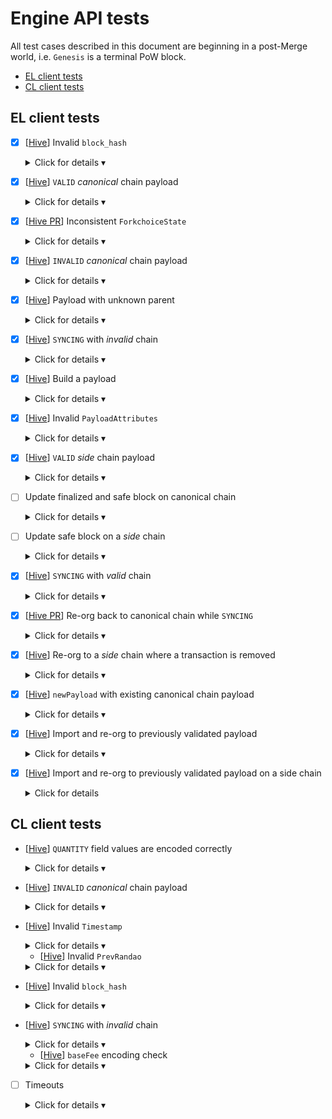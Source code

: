 # Engine API tests

All test cases described in this document are beginning in a post-Merge world, i.e. `Genesis` is a terminal PoW block.

<!-- START doctoc generated TOC please keep comment here to allow auto update -->
<!-- DON'T EDIT THIS SECTION, INSTEAD RE-RUN doctoc TO UPDATE -->

- [EL client tests](#el-client-tests)
- [CL client tests](#cl-client-tests)

<!-- END doctoc generated TOC please keep comment here to allow auto update -->

## EL client tests

* [x] [[Hive](https://github.com/ethereum/hive/blob/ee8d44878b25fa3dec59e2536977af8a44b345dd/simulators/ethereum/engine/enginetests.go#L610)] Invalid `block_hash`
  <details>
  <summary>Click for details &#9662;</summary>
  
  * [[Hive](https://github.com/ethereum/hive/blob/ee8d44878b25fa3dec59e2536977af8a44b345dd/simulators/ethereum/engine/enginetests.go#L578)] test should cover `block_hash` validation when EL is `SYNCING` and isn't `SYNCING` to be sure that sync doesn't affect the validation
  * test should cover all possible inconsistencies of `block_hash` that are fairly easy to do, i.e. random hash, hash of a block if it were a valid PoW block, etc
  * [[Hive](https://github.com/ethereum/hive/blob/ee8d44878b25fa3dec59e2536977af8a44b345dd/simulators/ethereum/engine/enginetests.go#L610)] EL responds with `{status: INVALID_BLOCK_HASH, latestValidHash: null, validationError: errorMessage | null}`
  
  </details>

* [x] [[Hive](https://github.com/ethereum/hive/blob/7d24e9bcf30dc6546fb821848ff0c8d279a80eaa/simulators/ethereum/engine/clmock.go#L244)] `VALID` *canonical* chain payload
  <details>
  <summary>Click for details &#9662;</summary>
  
  * `P` is a `VALID` payload extending *canonical* chain
  * `newPayload(P)`
    * [[Hive](https://github.com/ethereum/hive/blob/ee8d44878b25fa3dec59e2536977af8a44b345dd/simulators/ethereum/engine/clmock.go#L248)] EL responds with `{status: VALID, latestValidHash: payload.blockHash, validationError: null}`
    * [[Hive](https://github.com/ethereum/hive/blob/ee8d44878b25fa3dec59e2536977af8a44b345dd/simulators/ethereum/engine/enginetests.go#L977)] EL didn't update the head (it's still set to the parent of `P`)
  * `forkchoiceUpdated(headBlock: P)`
    * [[Hive PR](https://github.com/ethereum/hive/pull/534)] EL responds with `{payloadStatus: {status: VALID, latestValidHash: forkchoiceState.headBlockHash, validationError: null}, payloadId: null}`
    * [[Hive](https://github.com/ethereum/hive/blob/ee8d44878b25fa3dec59e2536977af8a44b345dd/simulators/ethereum/engine/enginetests.go#L1002)] EL sets head to `P`
  
  </details>

* [x] [[Hive PR](https://github.com/ethereum/hive/pull/535)] Inconsistent `ForkchoiceState`
  <details>
  <summary>Click for details &#9662;</summary>
  
  * `A: Genesis <- P1 <- P2 <- P3`, `B: Genesis <- P1' <- P2' <- P3'`
  * EL client starts with fully imported `A` and `B`
  * `forkchoiceUpdated(finalized: A.P1, safe: A.P2, head: A.P3`)
    * EL successfully re-orgs to `A.P3`, `finalized` and `safe` blocks are as expected
  * `forkchoiceUpdated(finalized: A.P1, safe: A.P2, head: B.P3'`)
  * `forkchoiceUpdated(finalized: A.P1, safe: B.P2', head: A.P3`)
  * `forkchoiceUpdated(finalized: B.P1', safe: A.P2, head: A.P3`)
    * `{error: {code: -38002, message: "Invalid forkchoice state"}}` in all cases listed above
  * `forkchoiceUpdated(finalized: B.P1', safe: B.P2', head: B.P3'`)
    * EL successfully re-orgs to `B.P3`, `finalized` and `safe` blocks are as expected
  
  </details>

* [x] [[Hive](https://github.com/ethereum/hive/blob/7d24e9bcf30dc6546fb821848ff0c8d279a80eaa/simulators/ethereum/engine/enginetests.go#L695)] `INVALID` *canonical* chain payload
  <details>
  <summary>Click for details &#9662;</summary>
  
  * `INV_P` is an `INVALID` payload extending *canonical* chain
  * `INV_P` has a valid `block_hash` but is invalidated by the following invalid properties:
    * `stateRoot` is invalid
    * `receiptsRoot` is invalid
    * `blockNumber` is less than or equal to `parent.blockNumber` or greater than `parent.blockNumber+1`
    * `gasLimit` is greater than `parent.gasLimit + parent.gasLimit / 1024` or less than `parent.gasLimit - parent.gasLimit / 1024`
    * `gasUsed` is not equal to the gas used by the transactions included
    * `timestamp` is less than or equal to `parent.timestamp`
    * `baseFeePerGas` is not coherent with `parent.baseFeePerGas` and `parent.gasUsed`
    * `transactions` has either:
      * Incomplete transactions
      * Extra transactions
      * Intrinsically invalid transactions
  * `newPayload(INV_P)`
    * `{status: INVALID, latestValidHash: P.parentHash, validationError: errorMessage | null}`
    * `INV_P` isn't available via `eth_getBlockByHash`
  
  </details>

* [x] [[Hive](https://github.com/ethereum/hive/blob/7d24e9bcf30dc6546fb821848ff0c8d279a80eaa/simulators/ethereum/engine/enginetests.go#L352)] Payload with unknown parent
  <details>
  <summary>Click for details &#9662;</summary>
  
  * `A: Genesis <- P1 <- P2 <- P3`, `B:  Genesis <- P1' <- P2' <- P3'`
  * EL client starts with `Genesis` block and state
  * `forkchoiceUpdated(A.P1)`
    * `{status: SYNCING}`
  * `newPayload(A.P1) + forkchoiceUpdated(A.P1)`
    * poll `forkchoiceUpdated(A.P1)` until it responds `{status: VALID}`, head is set to `A.P1`
  * `newPayload(B.P2')`
    * `{status: SYNCING}`
  * `newPayload(B.P1') + newPayload(B.P2') + forkchoiceUpdated(B.P2')`
    * poll `forkchoiceUpdated(B.P2')` until it responds `{status: VALID}`, head is set to `B.P2'`
  * `forkchoiceUpdated(A.P1)`
    * re-orgs back to `A.P1`
  * `newPayload(A.P3)`
    * `{status: SYNCING}`
  * `newPayload(A.P2) + newPayload(A.P3) + forkchoiceUpdated(A.P3)`
    * poll `forkchoiceUpdated(A.P3)` until it responds `{status: VALID}`, head is set to `A.P3'`
  
  </details>

* [x] [[Hive](https://github.com/ethereum/hive/pull/526)] `SYNCING` with *invalid* chain
  <details>
  <summary>Click for details &#9662;</summary>
  
  * `A: Genesis <- P1 <- P2 <- P3 <- P4`, `B: Genesis <- P1' <- INV_P2' <- P3' <- P4'`, `INV_P2'` is invalid payload
  * `INV_P2'` has a valid `block_hash` but is invalidated by the following invalid properties:
    * `stateRoot` is invalid
    * `receiptsRoot` is invalid
    * `blockNumber` is less than or equal to `parent.blockNumber` or greater than `parent.blockNumber+1`
    * `gasLimit` is greater than `parent.gasLimit + parent.gasLimit / 1024` or less than `parent.gasLimit - parent.gasLimit / 1024`
    * `gasUsed` is not equal to the gas used by the transactions included
    * `timestamp` is less than or equal to `parent.timestamp`
    * `baseFeePerGas` is not coherent with `parent.baseFeePerGas` and `parent.gasUsed`
    * `transactions` has either:
      * Incomplete transactions
      * Extra transactions
      * Intrinsically invalid transactions
  * EL client starts with `A: P4` block and state
  * `newPayload(INV_P2') + forkchoiceUpdated(head: INV_P2')`
    * EL responds with `{status: SYNCING, latestValidHash: null, validationError: null}`
  * EL pulls `P1'` from a remote peer on the network
  * `newPayload(P3')`
    * poll `newPayload(P3')` until response is `INVALID`, with `latestValidHash: P1'.blockHash`
    * `finalized`, `safe` and head blocks didn't change, i.e. are from `A` chain
  * `newPayload(P2') + forkchoiceUpdated(head: P2')`
    * EL pulls `P1'` from a remote peer on the network
    * poll `forkchoiceUpdated(P2')` until response is `INVALID`, with `latestValidHash: P1'.blockHash`
  
  </details>

* [x] [[Hive](https://github.com/ethereum/hive/blob/7d24e9bcf30dc6546fb821848ff0c8d279a80eaa/simulators/ethereum/engine/clmock.go#L295)] Build a payload
  <details>
  <summary>Click for details &#9662;</summary>
  
  * `Genesis <- P1`
  * EL clients starts with `Genesis` block and state
  * `newPayload(P1)`
    * succeedes
  * `getPayload(payloaId: random)`
    * `{error: {code: -38001, message: "Unknown payload"}}`
  * `forkchoiceUpdated(P1, payloadAttributes: {validTimestamp, validPrevRandao, validFeeRecipient})`
    * remember `existingPayloadId` returned from this call
  * `getPayload(payloaId: random)`
    * `{error: {code: -38001, message: "Unknown payload"}}`
  * `getPayload(payloaId: existingPayloadId)`
    * remember `returnedPayload` from this call
  * `newPayload(returnedPayload)`
    * `{status: VALID}`
  * `forkchoiceUpdated(returnedPayload)`
    * `{status: VALID}`, `returnedPayload` becomes the head
  * `forkchoiceUpdated(returnedPayload, payloadAttributes: {validTimestamp, validPrevRandao, validFeeRecipient})`
    * remember `existingPayloadId2` returned from this call
  * `getPayload(payloaId: existingPayloadId2)`
    * remember `returnedPayload2` from this call
  * `newPayload(returnedPayload2)`
    * `{status: VALID}`
    * `returnedPayload` remains the head
  * wait for 60 seconds
  * `getPayload(payloaId: existingPayloadId2)`
    * `{error: {code: -38001, message: "Unknown payload"}}`
  
  </details>

* [x] [[Hive](https://github.com/ethereum/hive/pull/527)] Invalid `PayloadAttributes`
  <details>
  <summary>Click for details &#9662;</summary>
  
  * `Genesis <- P1`
  * EL clients starts with `Genesis` block and state
  * `newPayload(P1)`
    * succeedes
  * `forkchoiceUpdated(P1, payloadAttributes: {timestamp: 0, validPrevRandao, validFeeRecipient})`
    * `{error: {code: -38003, message: "Invalid payload attributes"}}`
    * head is set to `P1`
  
  </details>

* [x] [[Hive](https://github.com/ethereum/hive/blob/ee8d44878b25fa3dec59e2536977af8a44b345dd/simulators/ethereum/engine/enginetests.go#L1213)] `VALID` *side* chain payload
  <details>
  <summary>Click for details &#9662;</summary>
  
  * `P'` is a `VALID` payload extending *side* chain
  * `P` and `P'` contain the same transaction which uses `PREVRANDAO` to modify storage
  * `P` and `P'` have different `prevRandao` values
  * `newPayload(P')`
    * Note: EL may respond with `ACCEPTED` or `VALID`
  * `forkchoiceUpdated(headBlock: P')`
    * EL responds with `{payloadStatus: {status: VALID, latestValidHash: forkchoiceState.headBlockHash, validationError: null}, payloadId: null}`
    * EL sets head to `P'`
    * Storage is correctly updated with `P'.prevRandao`
  
  </details>

* [ ] Update finalized and safe block on canonical chain
  <details>
  <summary>Click for details &#9662;</summary>
  
  * `Genesis <- P1 <- P2 <- P3 <- P4` is a subchain of valid payloads extending canonical chain
  * `newPayload(P1) + forkchoiceUpdated(finalized: Genesis, safe: Genesis, head: P1)`
  * `newPayload(P2) + forkchoiceUpdated(finalized: Genesis, safe: P1, head: P2)`
    * EL sets `safe` to `P1`, head to `P2`, `finalized == Genesis`
  * `newPayload(P3) + forkchoiceUpdated(finalized: P1, safe: P2, head: P3)`
    * EL sets `finalized` to `P1`, `safe` to `P2`, head to `P3`
  * `newPayload(P4) + forkchoiceUpdated(finalized: P2, safe: P3, head: P4)`
    * EL sets `finalized` to `P2`, `safe` to `P3`, head to `P4`
  
  </details>

* [ ] Update safe block on a *side* chain
  <details>
  <summary>Click for details &#9662;</summary>
  
  * `A: Genesis <- P1 <- P2 <- P3` is a subchain of valid payloads extending canonical chain, `B: Genesis <- P1 <- P2' <- P3'` is a subchain of valid payloads extending side chain
  * import `A` and call `forkchoiceUpdated(finalized: P1, safe: P2, head: P3)`
    * EL sets `finalized` to `P1`, `safe` to `P2`, head to `P3`
  * import `B` by calling `newPayload(P2') + newPayload(P3')` and call `forkchoiceUpdated(finalized: P1, safe: P2', head: P3')`
    * note, this test might need `forkchoiceUpdated` poll as EL may respond with syncing
    * EL sets `finalized` to `P1`, `safe` to `P2'`, head to `P3'`
  
  </details>

* [x] [[Hive](https://github.com/ethereum/hive/blob/ee8d44878b25fa3dec59e2536977af8a44b345dd/simulators/ethereum/engine/enginetests.go#L1638)] `SYNCING` with *valid* chain
  <details>
  <summary>Click for details &#9662;</summary>
  
  * `Genesis <- P1 <- P2 <- P3 <- ... <- Pn`
  * EL client starts with `Genesis` block and state
  * `newPayload(Pn) + forkchoiceUpdated(head: Pn)`
    * EL responds with `{status: SYNCING, latestValidHash: null, validationError: null}`
  * EL client should pull `P1 <- P2 <- P3 <- ... <- Pn-1` from a remote peer and finish the sync process successfully
  * `newPayload(Pn+1) + forkchoiceUpdated(head: Pn+1)`
    * poll `newPayload + forkchoiceUpdated` with new payloads until response is `VALID`
    * `finalized`, `safe` and head blocks are set accordingly
  
  </details>
                                 
* [x] [[Hive PR](https://github.com/ethereum/hive/pull/539)] Re-org back to canonical chain while `SYNCING`
  <details>
  <summary>Click for details &#9662;</summary>
  
  * `A: Genesis <- P1 <- P2 <- P3 <- P4`, `B: Genesis <- P1' <- P2' <- P3' <- P4'`
  * EL client is synced up to `A.P3` block, i.e. `A.P3` is the head
  * `newPayload(B.P4') + forkchoiceUpdated(head: B.P4')`
    * EL responds with `{status: SYNCING, latestValidHash: null, validationError: null}`
    * Note, the rest of `B` chain should be unavailable to keep EL unable to finish its sync process
  * `newPayload(A.P4) + forkchoiceUpdated(A.P4)`
    * poll `forkchoiceUpdated(finalized: P2, safe: P3, head: P4)` until response is `VALID`
    * `finalized`, `safe` and head blocks are set accordingly
  
  </details>
* [x] [[Hive](https://github.com/ethereum/hive/blob/ee8d44878b25fa3dec59e2536977af8a44b345dd/simulators/ethereum/engine/enginetests.go#L1122)] Re-org to a _side_ chain where a transaction is removed
  <details>
  <summary>Click for details &#9662;</summary>
  
  * `A: Genesis <- P1`, `B: Genesis <- P1'`
  * `P1` and `P1'` are valid payloads
  * `P1` contains transaction `Tx1`, while `P1'` contains no transactions
  * `newPayload(A.P1) + forkchoiceUpdated(head: A.P1)`
    * EL responds with `{status: VALID, latestValidHash: A.P1, validationError: null}`
  * Request `Tx1` receipt using the JSON-RPC
    * Client returns the `Tx1` receipt
  * `newPayload(B.P1') + forkchoiceUpdated(head: B.P1')`
    * EL responds with `{status: VALID, latestValidHash: B.P1', validationError: null}`
  * Request `Tx1` receipt using the JSON-RPC
    * Client returns error and no `Tx1` receipt
  
  </details>

* [x] [[Hive](https://github.com/ethereum/hive/blob/ee8d44878b25fa3dec59e2536977af8a44b345dd/simulators/ethereum/engine/enginetests.go#L1275)] `newPayload` with existing canonical chain payload
  <details>
  <summary>Click for details &#9662;</summary>
  
  * `Genesis <- P1 <- P2 <- P3 <- ... <- Pn`
  * `newPayload(P1) + forkchoiceUpdated(head: P1)` through `newPayload(Pn) + forkchoiceUpdated(head: Pn)`
    * EL head is set to `Pn`
  * `newPayload(P1)` through `newPayload(Pn)`
    * EL returns `VALID` and no error
  * `newPayload(Pn+1) + forkchoiceUpdated(head: Pn+1)`
    * Client continues building canonical chain without issues
  
  </details>

* [x] [[Hive](https://github.com/ethereum/hive/blob/ee8d44878b25fa3dec59e2536977af8a44b345dd/simulators/ethereum/engine/enginetests.go#L1091)] Import and re-org to previously validated payload
  <details>
  <summary>Click for details &#9662;</summary>

  * `Genesis <- P1 <- P2 <- P3 <- P4`
  * EL starts with `head: P4, safe: P3, finalized: P2`
  * `newPayload(P3)`
    * EL returns `{status: VALID, latestValidHash: P3.blockHash}`
  * `forkchoiceUpdated(head: P3, safe: P2, finalized: P1)`
    * EL returns `{status: VALID, latestValidHash: P3.blockHash}`

  </details>

* [x] [[Hive](https://github.com/ethereum/hive/pull/578)] Import and re-org to previously validated payload on a side chain
  <details>
  <summary>Click for details</summary>

  * `A: Genesis <- P1 <- P2 <- P3 <- P4`, `B: Genesis <- P1 <- P2 <- P3 <- P4`
  * EL starts with imported `A` and `B` chains, and `A.P4` as the head
  * `newPayload(B.P3)`
    * EL returns `{status: VALID, latestValidHash: B.P3.blockHash}`
  * `forkchoiceUpdated(head: B.P3, payloadAttributes: buildProcessAttributes)`
    * EL returns `payloadStatus: {status: VALID, latestValidHash: B.P3.blockHash}, payloadId: buildProcessId`
  * `getPayload(payloadId: buildProcessId)`
    * EL returns `builtPayload`
  * `newPayload(builtPayload)`
    * EL returns `{status: VALID, latestValidHash: builtPayload.blockHash}`

  </details>

## CL client tests

* [[Hive](https://github.com/ethereum/hive/pull/569)] `QUANTITY` field values are encoded correctly
  <details>
  <summary>Click for details &#9662;</summary>
  
  * Payload `P1` has all `QUANTITY` field values greater than `255`
  * CL processes `BeaconBlock(P1)`
    * All `P1` `QUANTITY` fields are big-endian
  
  </details>

* [[Hive](https://github.com/ethereum/hive/pull/569)] `INVALID` *canonical* chain payload
  <details>
  <summary>Click for details &#9662;</summary>
  
  * `INV_P` is an `INVALID` payload extending *canonical* chain
  * CL imports `BeaconBlock(INV_P)`
    * EL mock artificially returns `INVALID`
    * `BeaconBlock(INV_P)` isn't available via `GET /eth/v1/beacon/headers/{block_id}`
  
  </details>

* [[Hive](https://github.com/ethereum/hive/pull/569)] Invalid `Timestamp`
  <details>
  <summary>Click for details &#9662;</summary>
  
  * `INV_P` is an `INVALID` payload extending *canonical* chain produced by the EL where `timestamp` value extends beyond the current slot time range
  * CL rejects `INV_P`
  
  </details>

  * [[Hive](https://github.com/ethereum/hive/pull/569)] Invalid `PrevRandao`
  <details>
  <summary>Click for details &#9662;</summary>
  
  * `INV_P` is an `INVALID` payload extending *canonical* chain produced by the EL where `prevRandao` value is not the expected randao mix value for the given slot
  * CL rejects `INV_P`
  
  </details>

* [[Hive](https://github.com/ethereum/hive/pull/569)] Invalid `block_hash`
  <details>
  <summary>Click for details &#9662;</summary>
  
  * Payload `P` is responded with `INVALID_BLOCK_HASH`
    * EL mock artificially returns this status
  * CL discards `BeaconBlock(P)`
  
  </details>

* [[Hive](https://github.com/ethereum/hive/pull/569)] `SYNCING` with *invalid* chain
  <details>
  <summary>Click for details &#9662;</summary>
  
  * `Genesis <- P1 <- P2 <- P3 <- P4`
  * CL imports `BeaconBlock(P1) ... BeaconBlock(P4)` block by block
    * EL mock should respond `SYNCING` on `newPayload(P2)`
    * EL mock should respond `status: INVALID, latestValidHash: P1.blockHash` on `newPayload(P4)`
  * CL's head must be `BeaconBlock(P1)`
  * EL must receive `forkchoiceUpdated(P1)`
  * `finalized`, `safe` and head blocks are as expected
  
  </details>

  * [[Hive](https://github.com/ethereum/hive/pull/569)] `baseFee` encoding check
  <details>
  <summary>Click for details &#9662;</summary>
  
  * EL generates a payload `P1` where the `baseFee` field is greater or equal to 256
  * CL accepts, broadcasts and validates the payload with the correct endianess
  * `BeaconBlock(P1)` is incorporated into the chain
  
  </details>

* [ ] Timeouts
  <details>
  <summary>Click for details &#9662;</summary>
  
  * `P` is a `VALID` payload extending *canonical* chain
  * CL imports `BeaconBlock(P)`
    * EL mock artificially pauses `newPayload` and `forkchoiceUpdated` by `timeout - 1s` seconds before responding
    * `BeaconBlock(P)` is the head of CL chain
    * `P` is the head of EL chain

  </details>
